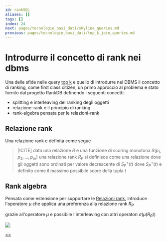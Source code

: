 ```yaml
---
id: rankSQL
aliases: []
tags: []
index: 24
next: pages/tecnologie_basi_dati/skyline_queries.md
previous: pages/tecnologie_basi_dati/top_k_join_queries.md
---
```


# Introdurre il concetto di rank nei dbms

Una delle sfide nelle query [top k](pages/tecnologie_basi_dati/top_k_queries.md) e quello  di introdurre nei DBMS il concetto di ranking, come first class citizen, un primo approccio al problema e stato fornito dal progetto RankDB definendo i seguenti concetti:

- splitting e interleaving del ranking degli oggetti
- relazione-rank e il principio di ranking
- rank-algebra pensata per le relazioni-rank

## Relazione rank

Una relazione rank e definita come segue

>[!CITE] data una relazione $R$ e una funzione di scoring monotona $S(p_1,p_2,...,p_m)$  una relazione rank  $R_P$ si definisce come una relazione dove gli oggetti sono ordinati per valore decrescente di $S_P^+(t)$ dove $S_P^+(t)$ e definito come il massimo possibile score della tupla $t$

## Rank algebra

Pensata come estensione per supportare le [Relazioni rank](#Relazione%20rank), introduce l'operatore $\mu$ che applica una preferenza alla relazione rank $R_P$

grazie all'operatore $\mu$ e possibile l'interleaving con altri operatori $\sigma(\mu(R_P))$

![](assets/tecnologie_basi_dati/Pasted%20image%2020250220160711.png)

[<](pages/tecnologie_basi_dati/top_k_join_queries.md)[>](pages/tecnologie_basi_dati/skyline_queries.md)
